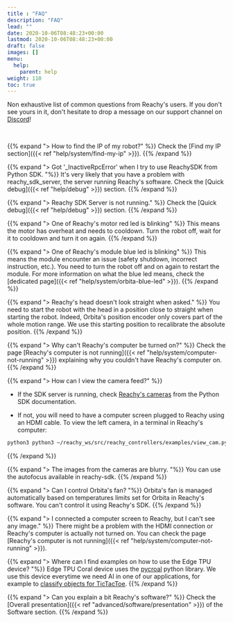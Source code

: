 ```yaml
---
title : "FAQ"
description: "FAQ"
lead: ""
date: 2020-10-06T08:48:23+00:00
lastmod: 2020-10-06T08:48:23+00:00
draft: false
images: []
menu:
  help:
    parent: help
weight: 110
toc: true
---
```

Non exhaustive list of common questions from Reachy's users. 
If you don't see yours in it, don't hesitate to drop a message on our support channel on [Discord](https://discord.gg/Kg3mZHTKgs)!

<br/>

{{% expand "> How to find the IP of my robot?" %}}
Check the [Find my IP section]({{< ref "help/system/find-my-ip" >}}).
{{% /expand %}}

{{% expand "> Got '_InactiveRpcError' when I try to use ReachySDK from Python SDK. "%}}
It's very likely that you have a problem with reachy_sdk_server, the server running Reachy's software. Check the [Quick debug]({{< ref "help/debug" >}}) section.
{{% /expand %}}

{{% expand "> Reachy SDK Server is not running." %}}
Check the [Quick debug]({{< ref "help/debug" >}}) section.
{{% /expand %}}

{{% expand "> One of Reachy's motor red led is blinking" %}}
This means the motor has overheat and needs to cooldown. Turn the robot off, wait for it to cooldown and turn it on again.
{{% /expand %}}

{{% expand "> One of Reachy's module blue led is blinking" %}}
This means the module encounter an issue (safety shutdown, incorrect instruction, etc.). You need to turn the robot off and on again to restart the module. For more information on what the blue led means, check the [dedicated page]({{< ref "help/system/orbita-blue-led" >}}). 
{{% /expand %}}

{{% expand "> Reachy's head doesn't look straight when asked." %}}
You need to start the robot with the head in a position close to straight when starting the robot. Indeed, Orbita's position encoder only covers part of the whole motion range. We use this starting position to recalibrate the absolute position.
{{% /expand %}}

{{% expand "> Why can't Reachy's computer be turned on?" %}}
Check the page [Reachy's computer is not running]({{< ref "help/system/computer-not-running" >}}) explaining why you couldn't have Reachy's computer on.
{{% /expand %}}

{{% expand "> How can I view the camera feed?" %}}
- If the SDK server is running, check [Reachy's cameras](https://docs.pollen-robotics.com/sdk/first-moves/cameras/#video-stream) from the Python SDK documentation.

- If not, you will need to have a computer screen plugged to Reachy using an HDMI cable. 
To view the left camera, in a terminal in Reachy's computer:
```bash
python3 python3 ~/reachy_ws/src/reachy_controllers/examples/view_cam.py left open_cv
```
{{% /expand %}}

{{% expand "> The images from the cameras are blurry. "%}}
You can use the autofocus available in reachy-sdk.
{{% /expand %}}

{{% expand "> Can I control Orbita's fan? "%}}
Orbita's fan is managed automatically based on temperatures limits set for Orbita in Reachy's software. You can't control it using Reachy's SDK.
{{% /expand %}}

{{% expand "> I connected a computer screen to Reachy, but I can't see any image." %}}
There might be a problem with the HDMI connection or Reachy's computer is actually not turned on. You can check the page [Reachy's computer is not running]({{< ref "help/system/computer-not-running" >}}).

{{% expand "> Where can I find examples on how to use the Edge TPU device? "%}}
Edge TPU Coral device uses the [pycroal](https://github.com/google-coral/pycoral) python library. We use this device everytime we need AI in one of our applications, for example to [classify objects for TicTacToe](https://github.com/pollen-robotics/reachy-2019-tutorials/blob/master/custom_classifier/Tuto_classification.ipynb).
{{% /expand %}}

{{% expand "> Can you explain a bit Reachy's software?" %}}
Check the [Overall presentation]({{< ref "advanced/software/presentation" >}}) of the Software section.
{{% /expand %}}